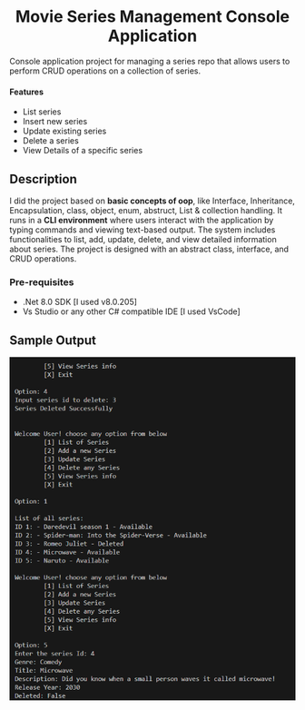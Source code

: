 <h1 align="center">Movie Series Management Console Application</h1>

Console application project for managing a series repo that
allows users to perform CRUD operations on a collection of series.

#### Features
- List series
- Insert new series
- Update existing series
- Delete a series 
- View Details of a specific series

<h2 align="left">Description</h2>

I did the project based on **basic concepts of oop**, like Interface, Inheritance, Encapsulation, class, object, enum, abstruct, List & collection handling. It runs in a **CLI environment** where users interact with the application by typing commands and viewing text-based output. The system includes functionalities to list, add, update, delete, and view detailed information about series. The project is designed with an abstract class, interface, and CRUD operations.

### Pre-requisites
- .Net 8.0 SDK [I used v8.0.205]
- Vs Studio or any other C# compatible IDE [I used VsCode]

## Sample Output
<p align="center"><img src= "https://github.com/navinxqz/Movie-List-Project/blob/main/Sample%20Output.png" width=650 title= "project output"/>
